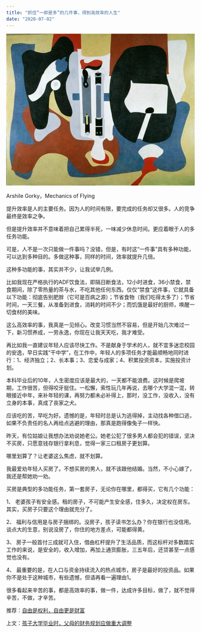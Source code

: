 ```yaml
---
title: "抓住“一即是多”的几件事，得到高效率的人生"
date: "2020-07-02"
---
```


  

![连岳文章](images/连岳文章picture-1.jpg)

Arshile Gorky，Mechanics of Flying

  

提升效率是人的主要任务。因为人的时间有限，要完成的任务却又很多。人的竞争最终是效率之争。  

  

但是提升效率并不意味着把自己累得半死，一味减少休息时间。更应着眼于人的多任务功能。

  

可是，人不是一次只能做一件事吗？没错，但是，有时这“一件事”具有多种功能，可以达到多种目的。多做这种事，同样的时间，效率就提升几倍。

  

这种多功能的事，其实并不少，让我试举几例。

  

比如我现在严格执行的ADF饮食法，即隔日断食法，12小时进食，36小禁食，禁食期间，除了零热量的茶与水，不吃其他任何东西。仅仅“禁食”这件事，它就具备以下功能：彻底告别肥胖（它可是百病之源）；节省食物（我们吃得太多了）；节省时间，一天三餐，从准备到进食，消耗的时间不少；而饥饿是最好的厨师，唤醒一切食材的美味。

  

这么高效率的事，我真是一见倾心。改变习惯当然不容易，但是开始几次难过一下，新习惯养成，一劳永逸，你现在让我天天吃，我才难受。

  

再比如我一直建议年轻人应该尽快工作。不是献身于学术的人，就不宜多迷恋校园的安逸，早日实践“干中学”，在工作中，年轻人的多项任务才能最顺畅地同时进行：1、经济独立；2、长本事；3、恋爱与成家；4、积累投资资本，实施投资计划。

  

本科毕业后的10年，人生密度应该是最大的，一天都不能浪费。这时候是爬坡期，工作很苦，但得咬牙挺住。一松懈，索性玩几年再说，去哪个大学混一混，转眼接近中年，来补年轻的课，再努力都未必补得上，那时，没工作，没收入，没有立身的本事，真成了丧家之犬。

  

应该吃的苦，早吃为好。遗憾的是，年轻时总是认为逃得掉，主动找各种借口逃，如果不负责任的名人再给点逃避的理由，那真是跑得像兔子一样快。

  

昨天，有位姑娘让我想办法劝说她老公。她老公犯了很多男人都会犯的错误，坚决不买房，只愿意钱存银行拿利息，觉得一家三口租房子更划算。

  

哪里划算了？让老婆这么焦虑，就不划算。

  

我最爱劝年轻人买房了。不想买房的男人，就不该跟他结婚。当然，不小心嫁了，我还是帮她劝一劝。

  

买房是典型的多功能任务，第一套房子，无论你在哪里，都得买，它有几个功能：

  

1、 老婆孩子有安全感。租的房子，不可能产生安全感，住多久，决定权在房东。其实，买房子只要这个理由就充分了。

  

2、 福利与信用是与房子捆绑的。没房子，孩子读书怎么办？你在银行也没信用。谈点大的生意，别说没房了，你住的地方差点，可能都得黄。

  

3、 房子一般首付三成就可入住，借由杠杆提升了生活品质，而这标杆对多数踏实工作的来说，是安全的，收入增加，再加上通货膨胀，三五年后，还贷甚至一点感觉也没有。

  

4、 最重要的是，在人口与资金持续流入的热点城市，房子是最好的投资品。如果你不是处于这种城市，有些遗憾，但请再看一遍理由1。

  

很多看起来辛苦的事，都是高效率的事，做一件，达成许多目标，做了，就不觉得辛苦，不做，才辛苦。

  

推荐：[自由是权利，自由更是财富](http://mp.weixin.qq.com/s?__biz=MjM5NDU0Mjk2MQ==&mid=2651638759&idx=2&sn=a99512bbfe2e2b2c774733447b783231&chksm=bd7e4ff98a09c6ef800baecc789610e65d5d839baebe52da7e92e74eb2859ea73403ee471bbf&scene=21#wechat_redirect)  

上文：[孩子大学毕业时，父母的财务规划应做重大调整](http://mp.weixin.qq.com/s?__biz=MjM5NDU0Mjk2MQ==&mid=2651643257&idx=1&sn=a1281cbaf47f0f456b3a5f927b8d39a9&chksm=bd7e59678a09d0714fc8de888a46a850149de85e21f45262d1008467136bc919540ee4829aab&scene=21#wechat_redirect)
